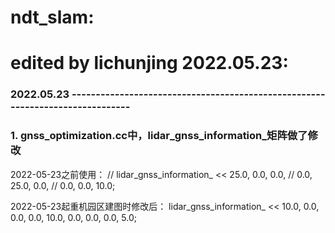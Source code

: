 # ndt_slam:
# edited by lichunjing 2022.05.23:

### 2022.05.23  ------------------------------------------------------------------------------
### 1. gnss_optimization.cc中，lidar_gnss_information_矩阵做了修改
2022-05-23之前使用：
// lidar_gnss_information_ << 25.0,          0.0,           0.0,
//                            0.0,            25.0,         0.0,
//                            0.0,            0.0,           10.0;


2022-05-23起重机园区建图时修改后：
lidar_gnss_information_ << 10.0,          0.0,           0.0,
                           0.0,            10.0,         0.0,
                           0.0,            0.0,           5.0;

